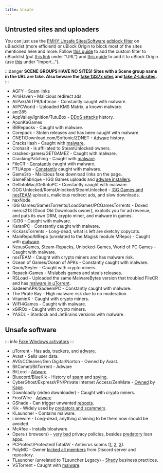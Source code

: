 ```yaml
---
title: Unsafe
---
```


## Untrusted sites and uploaders

You can just use
the [FMHY Unsafe Sites/Software](https://fmhy.net/unsafesites) [adblock filter](https://windowsaurora.github.io/FMHYFilterlist/site/index.html)
on uBlacklist (more efficient) or uBlock Origin to block most of the sites mentioned here and more. Follow
[this guide](https://iorate.github.io/ublacklist/docs/advanced-features#subscription) to add the
custom filter to uBlacklist (put
[this link](https://raw.githubusercontent.com/privateersclub/wiki/master/unsafe_uBlacklist.txt)
under "URL") and
[this guide](https://raw.githubusercontent.com/WindowsAurora/FMHYFilterlist/main/filterlist.txt)
to add it to uBlock Origin (use
[this](https://raw.githubusercontent.com/WindowsAurora/FMHYFilterlist/main/filterlist.txt) under
"Import…").

:::danger
**SCENE GROUPS HAVE NO SITES!
Sites with a Scene group name in the URL are fake.
Also beware the [fake 1337x sites](https://redd.it/117fq8t) and [fake Z-Lib sites](https://redd.it/16xtm67).**
:::

- AGFY - Scam links
- AimHaven - Malicious redirect ads.
- AliPak/AliTPB/b4tman - Constantly caught with malware.
- AllPCWorld - Uploaded KMS Matrix, a known malware.
- anr285
- AppValley/Ignition/TutuBox - [DDoS attacks](https://github.com/nbats/FMHYedit/pull/307) history.
- ApunKaGames
- BBRepacks - Caught with malware.
- Corepack - Stolen releases and has been caught with malware.
- CNET/Download.com/Softonic/ZDNET - [Adware](https://www.reddit.com/r/software/comments/9s7wyb/whats_the_deal_with_sites_like_cnet_softonic_and/e8mtye9)
  history.
- CracksHash - Caught with [malware](https://redd.it/lklst7).
- Crohasit - Is affiliated to SteamUnlocked owners.
- cracked-games/GETGAMEZ - Caught with malware.
- CrackingPatching - Caught with [malware](https://www.reddit.com/qy6z3c).
- FileCR - [Constantly](https://rentry.co/filecr_malware) caught with malware.
- FTUApps - [Constantly](https://redd.it/120xk62) caught with malware.
- Game3rb - Malicious fake download links on the page.
- GameFabrique - IGG Games uploads and
  [adware installers](https://www.reddit.com/r/FREEMEDIAHECKYEAH/comments/10bh0h9/unsafe_sites_software_thread/jhi7u0h).
- GetIntoMac/GetIntoPC - Constantly caught with malware.
- GOG Unlocked/RomsUnlocked/SteamUnlocked - [IGG Games and nosTEAM](https://i.ibb.co/VgW2ymY/YUnRNpN.png) uploads,
  malicious
  redirect ads, and slow downloads.
- haxNode
- IGG Games/GamesTorrents/LoadGames/PCGamesTorrents - Doxed mercs213 (Good Old Downloads owner), exploits you for ad
  revenue, and
  puts its own DRM, crypto miner, and malware in games.
- IGI30 - Caught with malware.
- KaranPC - Constantly caught with malware.
- KickassTorrents - Long-dead, what is left are sketchy copycats.
- MainRepo/MRepo (unrelated to the Magisk module MRepo) - Caught with [malware](https://rentry.co/zu3i6).
- NexusGames, Steam-Repacks, Unlocked-Games, World of PC Games - Caught with malware.
- nosTEAM - Caught with crypto miners and has malware risk.
- Ocean of Games/Ocean of APKs - Constantly caught with malware.
- Qoob/Seyter - Caught with crypto miners.
- Repack-Games - Mislabels games and steals releases.
- RSLoad - Uploaded the same MalwareBytes version that troubled FileCR and
  has [malware in μTorrent](https://i.ibb.co/QXrCfqQ/Untitled.png).
- SadeemAPK/SadeemPC - Constantly caught with malware.
- The Pirate Bay - High malware risk due to no moderation.
- VitaminX - Caught with crypto miners.
- WIFI4Games - Caught with malware.
- xGIROx - Caught with crypto miners.
- YASDL - Stardock and JetBrains versions with malware.

## Unsafe software

::: info
[Fake Windows activators](https://pastebin.com/gCmWs2GR)
:::

- μTorrent - Has ads, trackers, and
  [adware](https://www.theverge.com/2015/3/6/8161251/utorrents-secret-bitcoin-miner-adware-malware).
- Avast - Sells user data.
- AVG/CCleaner/Gen Digital/Norton - Owned by Avast.
- BitComet/BitTorrent - Adware
- BitLord -
  [Adware](https://www.virustotal.com/gui/file/3ad1aed8bd704152157ac92afed1c51e60f205fbdce1365bad8eb9b3a69544d0)
- Bluecord/BlueKik - History of [spam](https://redd.it/12h2v6n) and [spying](https://rentry.co/tvrnw).
- CyberGhost/ExpressVPN/Private Internet Access/ZenMate - [Owned](https://rentry.co/i8dwr) by
  [Kape](https://www.reddit.com/q3lepv).
- Downloadly (video downloader) - Caught with crypto miners.
- FrostWire -
  [Adware](https://www.virustotal.com/gui/file/f20d66b647f15a5cd5f590b3065a1ef2bcd9dad307478437766640f16d416bbf/detection)
- GShade - Can trigger unwanted
  [reboots](https://rentry.co/GShade_notice).
- Kik - Widely used by [predators and scammers](https://youtu.be/9sPaJxRmIPc).
- KLauncher - Contains malware.
- Limewire - Long-dead, anything claiming to be them now should be avoided.
- McAfee - Installs bloatware.
- Opera (
  browsers) - [very](https://www.kuketz-blog.de/opera-datensendeverhalten-desktop-version-browser-check-teil13) [bad](https://rentry.co/operagx)
  privacy policies, besides [predatory](https://www.androidpolice.com/2020/01/21/opera-predatory-loans) loan apps.
- PCProtect/Protected/TotalAV - Antivirus
  scams ([1](https://www.malwarebytes.com/blog/detections/pup-optional-pcprotect), [2](https://youtu.be/PcS3EozgyhI), [3](https://www.malwarebytes.com/blog/detections/pup-optional-totalav)).
- PolyMC - Owner [kicked all members](https://www.reddit.com/y6lt6s) from Discord server and
  repository.
- TLauncher (unrelated to TLauncher Legacy) - [Shady](https://www.reddit.com/zmzzrt) business practices.
- VSTorrent - Caught with [malware](https://redd.it/x66rz2).